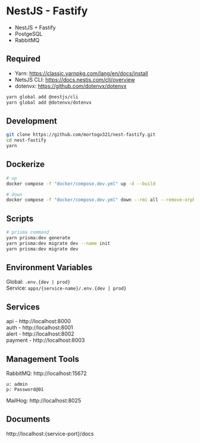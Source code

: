 # NestJS - Fastify
- NestJS + Fastify
- PostgeSQL
- RabbitMQ

## Required
- Yarn: https://classic.yarnpkg.com/lang/en/docs/install
- NetsJS CLI: https://docs.nestjs.com/cli/overview  
- dotenvx: https://github.com/dotenvx/dotenvx

```bash
yarn global add @nestjs/cli
yarn global add @dotenvx/dotenvx
```

## Development
```bash
git clone https://github.com/mortogo321/nest-fastify.git
cd nest-fastify
yarn
```

## Dockerize
```bash
# up
docker compose -f "docker/compose.dev.yml" up -d --build

# down
docker compose -f "docker/compose.dev.yml" down --rmi all --remove-orphans
```

## Scripts
```bash
# prisma command
yarn prisma:dev generate
yarn prisma:dev migrate dev --name init
yarn prisma:dev migrate dev
```

## Environment Variables
Global: `.env.{dev | prod}`  
Service: `apps/{service-name}/.env.{dev | prod}`  

## Services
api - http://localhost:8000  
auth - http://localhost:8001  
alert - http://localhost:8002  
payment - http://localhost:8003  

## Management Tools
RabbitMQ: http://localhost:15672  
```
u: admin
p: Password@01
```

MailHog: http://localhost:8025  

## Documents
http://localhost:{service-port}/docs  
